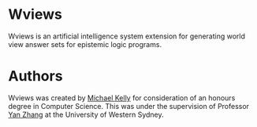 Wviews
=======
Wviews is an artificial intelligence system extension for generating world view answer sets for epistemic logic programs.

Authors
=======
Wviews was created by [Michael Kelly](https://github.com/galactose) for consideration of an honours degree in Computer Science. This was under the supervision of Professor [Yan Zhang](www.scm.uws.edu.au/~yan) at the University of Western Sydney.
